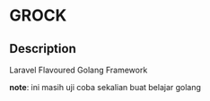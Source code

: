 # GROCK
## Description
Laravel Flavoured Golang Framework

**note**: ini masih uji coba sekalian buat belajar golang

